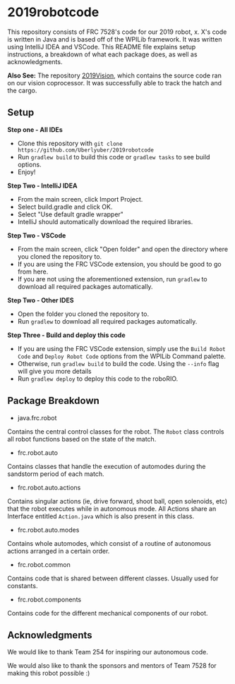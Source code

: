 # 2019robotcode

This repository consists of FRC 7528's code for our 2019 robot, x. X's code is written in Java and is based off of the WPILib framework. It was written using IntelliJ IDEA and VSCode. This README file explains setup instructions, a breakdown of what each package does, as well as acknowledgments.

**Also See:** The repository [2019Vision](https://github.com/Uberlyuber/2019Vision), which contains the source code ran on our vision coprocessor. It was successfully able to track the hatch and the cargo.

## Setup ##

**Step one - All IDEs**

- Clone this repository with `git clone https://github.com/Uberlyuber/2019robotcode`
- Run `gradlew build` to build this code or `gradlew tasks` to see build options.
- Enjoy!

**Step Two - IntelliJ IDEA**

- From the main screen, click Import Project.
- Select build.gradle and click OK.
- Select "Use default gradle wrapper"
- IntelliJ should automatically download the required libraries.

**Step Two - VSCode**

- From the main screen, click "Open folder" and open the directory where you cloned the repository to.
- If you are using the FRC VSCode extension, you should be good to go from here.
- If you are not using the aforementioned extension, run `gradlew` to download all required packages automatically.

**Step Two - Other IDES**

- Open the folder you cloned the repository to.
- Run `gradlew` to download all required packages automatically.

**Step Three - Build and deploy this code**

- If you are using the FRC VSCode extension, simply use the `Build Robot Code` and `Deploy Robot Code` options from the WPILib Command palette.
- Otherwise, run `gradlew build` to build the code. Using the `--info` flag will give you more details
- Run `gradlew deploy` to deploy this code to the roboRIO.

## Package Breakdown ##

- java.frc.robot

Contains the central control classes for the robot. The `Robot` class controls all robot functions based on the state of the match.

- frc.robot.auto

Contains classes that handle the execution of automodes during the sandstorm period of each match.

- frc.robot.auto.actions

Contains singular actions (ie, drive forward, shoot ball, open solenoids, etc) that the robot executes while in autonomous mode. All Actions share an Interface entitled `Action.java` which is also present in this class.

- frc.robot.auto.modes

Contains whole automodes, which consist of a routine of autonomous actions arranged in a certain order.

- frc.robot.common

Contains code that is shared between different classes. Usually used for constants.

- frc.robot.components

Contains code for the different mechanical components of our robot.

## Acknowledgments ##

We would like to thank Team 254 for inspiring our autonomous code.

We would also like to thank the sponsors and mentors of Team 7528 for making this robot possible :)